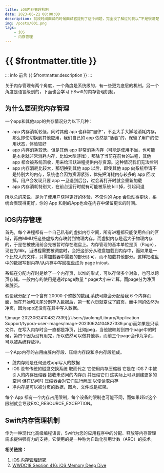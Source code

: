 ```yaml
---
title: iOS内存管理机制
date: 2023-06-21 00:00:00
description: 前段时间面试的时候面试官提到了这个问题，完全没了解过的我以“不是很清楚”收场，于是赶紧补了下相关的知识，这才发现以前学习的都太浅了，真正有价值的一直没有了解到，还有很多很多知识要补充。这篇也作为写技术文章的开篇吧，
img: /posts/001.png
tags:
    - iOS
    - 内存管理
---
```


# {{ $frontmatter.title }} <Badge type="tip" :text="String($frontmatter.date).slice(0,10)" />

::: info 前言
{{ $frontmatter.description }}
:::

关于内存管理有两个角度，一个角度是系统级的，有一些更为底层的机制。另一个角度是语言级别的，下面也会学习下Swift的内存管理机制。

## 为什么要研究内存管理

一个app和其他app的共存情况分为以下几种：

- app 内存消耗较低，同时其他 app 也非常“自律”，不会大手大脚地消耗内存，那么即使切换到其他应用，我们自己的 app 依然是“活着”的，保留了用户的使用状态，体验较好
- app 内存消耗较低，但是其他 app 非常消耗内存（可能是使用不当，也可能是本身就非常消耗内存，比如大型游戏），那除了当前在前台的进程，其他 app 都会被系统回收，用来给活跃进程提供内存资源。这种情况我们无法控制
- app 内存消耗比较大，那切换到其他 app 以后，即使其他 app 向系统申请不是特别大的内存，系统也会因为资源紧张，优先把消耗内存较多的 app 回收掉。用户会发现只要 app 一旦退到后台，过会再打开时就会重新加载
- app 内存消耗特别大，在前台运行时就有可能被系统 kill 掉，引起闪退

所以总的来说，是为了使用户获得更好的体验，不仅你的 App 会启动得更快，系统会表现得更好，你的 App 和别的App也会在内存中保留更长的时间。



## iOS内存管理

首先，每个进程都有一个自己私有的虚拟内存空间，所有进程都只能使用各自的区域，再由MMU把这些虚拟内存映射到物理内存。而虚拟内存是远大于物理内存的，于是在被使用前会先被暂时存在磁盘上。内存管理的基本单位是页（Page），现在为16k，当进程需要被调度时，会把这部分从磁盘加载到内存中，而如果是一个比较大的文件，只需加载器中需要的部分即可，而不加载其他部分。这样把磁盘中的数据写到内存/从内存中写回磁盘成为 page in/out。

系统在分配内存时是给了一个内存页，以堆的形式，可以存储多个对象，也可以跨页存储。一般内存的使用是通过page数量 * page大小来计算。而page分为净页和脏页。

假设我分配了一个含有 20000 个整数的数组,系统可能会分配给我 6 个内存页面，当在开始和末尾分别存入数据后，第一和六页就变成了脏页，而中间的依然为净页，因为app还没有在其中写入数据。

![image-20230624104827339](/Users/jiaolong/Library/Application Support/typora-user-images/image-20230624104827339.png)而如果是只读文件，在写入内存时会一直都是净页，比如jpeg，当他被映射到四个page中的时候，第四个因为没有用完，所以依然可以做其他事，而前三个page会作为净页，可以被系统释放掉。

一个App内存的占用由脏内存段、压缩内存段和净内存段组成。

- 脏内存则是任何通过app写入的数据
- iOS 没有传统的磁盘交换系统 取而代之 它使用内存压缩器 它是在 iOS 7 中被引入的内存压缩器 接收未访问的内存页 并压缩它们 这实际上可以创建更多的空间 但在访问时 压缩器会对它们进行解压 以便读取内存
- 净内存是可以被分页的数据，图片、文件或是框架。

每个 App 都有一个内存占用限制，每个设备的限制也可能不同，而如果超过这个限制就会导致EXC_RESOURCE_EXCEPTION。



## Swift内存管理机制

作为一种现代化高级编程语言，Swift为您的应用程序中的分配、释放等内存管理需求提供强有力的支持。它使用的是一种称为自动化引用计数（ARC）的技术。







**相关链接：**

1. [iOS 内存管理研究](https://zhuanlan.zhihu.com/p/49829766) 
2. [WWDC18 Session 416: iOS Memory Deep Dive](https://developer.apple.com/wwdc18/416)

